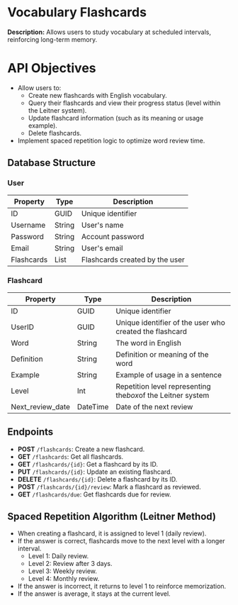 # Vocabulary Flashcards

**Description:** Allows users to study vocabulary at scheduled intervals, reinforcing long-term memory.

# API Objectives

- Allow users to:
    - Create new flashcards with English vocabulary.
    - Query their flashcards and view their progress status (level within the Leitner system).
    - Update flashcard information (such as its meaning or usage example).
    - Delete flashcards.
- Implement spaced repetition logic to optimize word review time.

## Database Structure

### User

| **Property** | **Type** | **Description** |
| --- | --- | --- |
| ID | GUID | Unique identifier |
| Username | String | User's name |
| Password | String | Account password |
| Email | String | User's email |
| Flashcards | List | Flashcards created by the user |

### Flashcard

| **Property** | **Type** | **Description** |
| --- | --- | --- |
| ID | GUID | Unique identifier |
| UserID | GUID | Unique identifier of the user who created the flashcard |
| Word | String | The word in English |
| Definition | String | Definition or meaning of the word |
| Example | String | Example of usage in a sentence |
| Level | Int | Repetition level representing the*box*of the Leitner system |
| Next_review_date | DateTime | Date of the next review |

## Endpoints

- **POST** `/flashcards`: Create a new flashcard.
- **GET** `/flashcards`: Get all flashcards.
- **GET** `/flashcards/{id}`: Get a flashcard by its ID.
- **PUT** `/flashcards/{id}`: Update an existing flashcard.
- **DELETE** `/flashcards/{id}`: Delete a flashcard by its ID.
- **POST** `/flashcards/{id}/review`: Mark a flashcard as reviewed.
- **GET** `/flashcards/due`: Get flashcards due for review.

## Spaced Repetition Algorithm (Leitner Method)

- When creating a flashcard, it is assigned to level 1 (daily review).
- If the answer is correct, flashcards move to the next level with a longer interval.
    - Level 1: Daily review.
    - Level 2: Review after 3 days.
    - Level 3: Weekly review.
    - Level 4: Monthly review.
- If the answer is incorrect, it returns to level 1 to reinforce memorization.
- If the answer is average, it stays at the current level.
